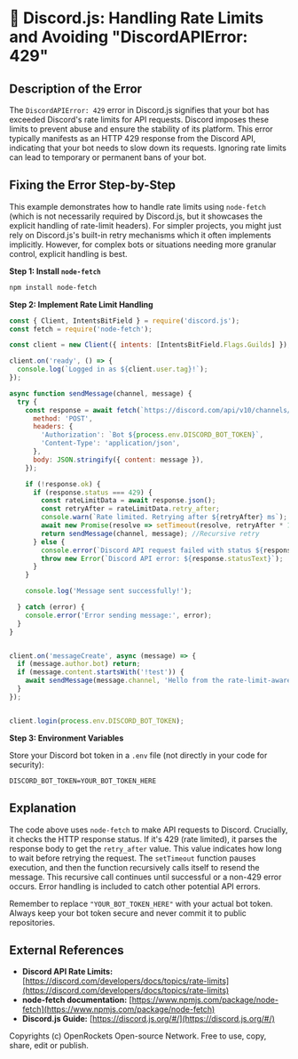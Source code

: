 # 🐞 Discord.js: Handling Rate Limits and Avoiding "DiscordAPIError: 429"


## Description of the Error

The `DiscordAPIError: 429` error in Discord.js signifies that your bot has exceeded Discord's rate limits for API requests.  Discord imposes these limits to prevent abuse and ensure the stability of its platform.  This error typically manifests as an HTTP 429 response from the Discord API, indicating that your bot needs to slow down its requests.  Ignoring rate limits can lead to temporary or permanent bans of your bot.


## Fixing the Error Step-by-Step

This example demonstrates how to handle rate limits using `node-fetch` (which is not necessarily required by Discord.js, but it showcases the explicit handling of rate-limit headers).  For simpler projects, you might just rely on Discord.js's built-in retry mechanisms which it often implements implicitly.  However, for complex bots or situations needing more granular control, explicit handling is best.

**Step 1: Install `node-fetch`**

```bash
npm install node-fetch
```

**Step 2: Implement Rate Limit Handling**

```javascript
const { Client, IntentsBitField } = require('discord.js');
const fetch = require('node-fetch');

const client = new Client({ intents: [IntentsBitField.Flags.Guilds] }); // Add necessary intents

client.on('ready', () => {
  console.log(`Logged in as ${client.user.tag}!`);
});

async function sendMessage(channel, message) {
  try {
    const response = await fetch(`https://discord.com/api/v10/channels/${channel.id}/messages`, {
      method: 'POST',
      headers: {
        'Authorization': `Bot ${process.env.DISCORD_BOT_TOKEN}`,
        'Content-Type': 'application/json',
      },
      body: JSON.stringify({ content: message }),
    });

    if (!response.ok) {
      if (response.status === 429) {
        const rateLimitData = await response.json();
        const retryAfter = rateLimitData.retry_after;
        console.warn(`Rate limited. Retrying after ${retryAfter} ms`);
        await new Promise(resolve => setTimeout(resolve, retryAfter * 1000)); // Wait before retrying
        return sendMessage(channel, message); //Recursive retry
      } else {
        console.error(`Discord API request failed with status ${response.status}: ${response.statusText}`);
        throw new Error(`Discord API error: ${response.statusText}`);
      }
    }

    console.log('Message sent successfully!');

  } catch (error) {
    console.error('Error sending message:', error);
  }
}


client.on('messageCreate', async (message) => {
  if (message.author.bot) return;
  if (message.content.startsWith('!test')) {
    await sendMessage(message.channel, 'Hello from the rate-limit-aware bot!');
  }
});


client.login(process.env.DISCORD_BOT_TOKEN);
```

**Step 3:  Environment Variables**

Store your Discord bot token in a `.env` file (not directly in your code for security):

```
DISCORD_BOT_TOKEN=YOUR_BOT_TOKEN_HERE
```


## Explanation

The code above uses `node-fetch` to make API requests to Discord.  Crucially, it checks the HTTP response status. If it's 429 (rate limited), it parses the response body to get the `retry_after` value.  This value indicates how long to wait before retrying the request. The `setTimeout` function pauses execution, and then the function recursively calls itself to resend the message.   This recursive call continues until successful or a non-429 error occurs.  Error handling is included to catch other potential API errors.


Remember to replace `"YOUR_BOT_TOKEN_HERE"` with your actual bot token. Always keep your bot token secure and never commit it to public repositories.


## External References

* **Discord API Rate Limits:** [https://discord.com/developers/docs/topics/rate-limits](https://discord.com/developers/docs/topics/rate-limits)
* **node-fetch documentation:** [https://www.npmjs.com/package/node-fetch](https://www.npmjs.com/package/node-fetch)
* **Discord.js Guide:** [https://discord.js.org/#/](https://discord.js.org/#/)


Copyrights (c) OpenRockets Open-source Network. Free to use, copy, share, edit or publish.


